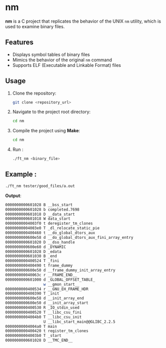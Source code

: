 # nm

**nm** is a C project that replicates the behavior of the UNIX `nm` utility, which is used to examine binary files.

## Features
- Displays symbol tables of binary files
- Mimics the behavior of the original `nm` command
- Supports ELF (Executable and Linkable Format) files

## Usage

1. Clone the repository:
   ```bash
   git clone <repository_url>
   ```
2. Navigate to the project root directory:
    ```bash
   cd nm
   ```
3. Compile the project using **Make**:
    ```bash
    cd nm
    ```
4. Run : 
    ```bash
    ./ft_nm <binary_file>
    ```
## Example : 
```bash
./ft_nm tester/good_files/a.out
```

**Output**:
```bash
0000000000601028 B __bss_start
0000000000601028 b completed.7698
0000000000601018 D __data_start
0000000000601018 W data_start
00000000004003f0 t deregister_tm_clones
00000000004003e0 T _dl_relocate_static_pie
0000000000400460 t __do_global_dtors_aux
0000000000600e58 d __do_global_dtors_aux_fini_array_entry
0000000000601020 D __dso_handle
0000000000600e60 d _DYNAMIC
0000000000601028 D _edata
0000000000601030 B _end
0000000000400524 T _fini
0000000000400490 t frame_dummy
0000000000600e50 d __frame_dummy_init_array_entry
000000000040063c r __FRAME_END__
0000000000601000 d _GLOBAL_OFFSET_TABLE_
                 w __gmon_start__
0000000000400534 r __GNU_EH_FRAME_HDR
0000000000400390 T _init
0000000000600e58 d __init_array_end
0000000000600e50 d __init_array_start
0000000000400530 R _IO_stdin_used
0000000000400520 T __libc_csu_fini
00000000004004b0 T __libc_csu_init
                 U __libc_start_main@@GLIBC_2.2.5
00000000004004a0 T main
0000000000400420 t register_tm_clones
00000000004003b0 T _start
0000000000601028 D __TMC_END__
```
